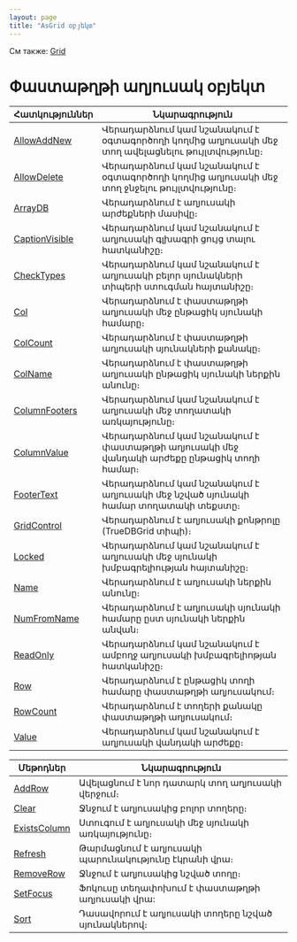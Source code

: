 ```yaml
---
layout: page
title: "AsGrid օբյեկտ"
---
```


См также: [Grid](ASDOC/Grid.md)

# Փաստաթղթի աղյուսակ օբյեկտ 



| Հատկություններ | Նկարագրություն |
|--|--|
| [AllowAddNew](AsGrid/AllowAddNew.md) | Վերադարձնում կամ նշանակում է օգտագործողի կողմից աղյուսակի մեջ տող ավելացնելու թույլտվությունը։ |
| [AllowDelete](AsGrid/AllowDelete.md) | Վերադարձնում կամ նշանակում է օգտագործողի կողմից աղյուսակի մեջ տող ջնջելու թույլտվությունը։  |
| [ArrayDB](AsGrid/ArrayDB.md) | Վերադարձնում է աղյուսակի արժեքների մասիվը։ |
| [CaptionVisible](AsGrid/CaptionVisible.md) | Վերադարձնում կամ նշանակում է աղյուսակի գլխագրի ցույց տալու հատկանիշը։ |
| [CheckTypes](AsGrid/CheckTypes.md) | Վերադարձնում կամ նշանակում է աղյուսակի բելոր սյունակների  տիպերի ստուգման հայտանիշը։ |
| [Col](AsGrid/Col.md) | Վերադարձնում է փաստաթղթի աղյուսակի մեջ ընթացիկ սյունակի համարը։ |
| [ColCount](AsGrid/ColCount.md) | Վերադարձնում է փաստաթղթի աղյուսակի սյունակների քանակը։ |
| [ColName](AsGrid/ColName.md) | Վերադարձնում է փաստաթղթի աղյուսակի ընթացիկ սյունակի ներքին անունը։ |
| [ColumnFooters](AsGrid/ColumnFooters.md) | Վերադարձնում կամ նշանակում է աղյուսակի մեջ տողատակի  առկայությունը։ |
| [ColumnValue](AsGrid/ColumnValue.md) | Վերադարձնում կամ նշանակում է փաստաթղթի աղյուսակի մեջ վանդակի արժեքը ընթացիկ տողի համար։ |
| [FooterText](AsGrid/FooterText.md) |  Վերադարձնում կամ նշանակում է աղյուսակի մեջ նշված սյունակի համար տողատակի տեքստը։ |
| [GridControl](AsGrid/GridControl.md) | Վերադարձնում է աղյուսակի քոնթրոլը (TrueDBGrid տիպի)։  |
| [Locked](AsGrid/Locked.md) |Վերադարձնում կամ նշանակում է աղյուսակի մեջ սյունակի  խմբագրելիության հայտանիշը։ |
| [Name](AsGrid/Name.md) | Վերադարձնում է աղյուսակի ներքին անունը։ |
| [NumFromName](AsGrid/NumFromName.md) | Վերադարձնում է աղյուսակի սյունակի  համարը ըստ սյունակի ներքին անվան։ |
| [ReadOnly](AsGrid/ReadOnly.md) | Վերադարձնում կամ նշանակում է ամբողջ  աղյուսակի  խմբագրելիոթյան հատկանիշը։ |
| [Row](AsGrid/Row.md) | Վերադարձնում է ընթացիկ տողի համարը փաստաթղթի աղյուսակում։  |
| [RowCount](AsGrid/RowCount.md) | Վերադարձնում է տողերի քանակը փաստաթղթի աղյուսակում։  |
| [Value](AsGrid/Value.md) | Վերադարձնում կամ նշանակում է աղյուսակի վանդակի արժեքը։ |


| Մեթոդներ | Նկարագրություն |
|--|--|
| [AddRow](AsGrid/AddRow.md) | Ավելացնում է նոր դատարկ տող աղյուսակի վերջում։ |
| [Clear](AsGrid/Clear.md) | Ջնջում է աղյուսակից բոլոր տողերը։  |
| [ExistsColumn](AsGrid/ExistsColumn.md) | Ստուգում է աղյուսակի մեջ սյունակի առկայությունը։  |
| [Refresh](AsGrid/Refresh.md) | Թարմացնում է աղյուսակի պարունակությունը էկրանի վրա։ |
| [RemoveRow](AsGrid/RemoveRow.md) | Ջնջում է աղյուսակից նշված տողը։ |
| [SetFocus](AsGrid/SetFocus.md) | Ֆոկուսը տեղափոխում է փաստաթղթի աղյուսակի վրա: |
| [Sort](AsGrid/Sort.md) | Դասավորում է աղյուսակի տողերը նշված սյունակներով։ |

